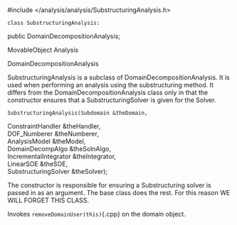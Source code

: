 \
#include $<$/analysis/analysis/SubstructuringAnalysis.h$>$



```{.cpp}
class SubstructuringAnalysis:
```
 public DomainDecompositionAnalysis;


MovableObject Analysis

DomainDecompositionAnalysis

SubstructuringAnalysis is a subclass of DomainDecompositionAnalysis. It
is used when performing an analysis using the substructuring method. It
differs from the DomainDecompositionAnalysis class only in that the
constructor ensures that a SubstructuringSolver is given for the Solver.




```{.cpp}
SubstructuringAnalysis(Subdomain &theDomain,
```


ConstraintHandler &theHandler,\
DOF_Numberer &theNumberer,\
AnalysisModel &theModel,\
DomainDecompAlgo &theSolnAlgo,\
IncrementalIntegrator &theIntegrator,\
LinearSOE &theSOE,\
SubstructuringSolver &theSolver);


The constructor is responsible for ensuring a Substructuring solver is
passed in as an argument. The base class does the rest. For this reason
WE WILL FORGET THIS CLASS.

Invokes `removeDomainUser(this)`{.cpp} on the domain object.

